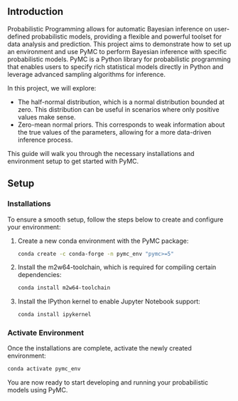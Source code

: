 
## Introduction

Probabilistic Programming allows for automatic Bayesian inference on user-defined probabilistic models, providing a flexible and powerful toolset for data analysis and prediction. This project aims to demonstrate how to set up an environment and use PyMC to perform Bayesian inference with specific probabilistic models. PyMC is a Python library for probabilistic programming that enables users to specify rich statistical models directly in Python and leverage advanced sampling algorithms for inference.

In this project, we will explore:

- The half-normal distribution, which is a normal distribution bounded at zero. This distribution can be useful in scenarios where only positive values make sense.
- Zero-mean normal priors. This corresponds to weak information about the true values of the parameters, allowing for a more data-driven inference process.

This guide will walk you through the necessary installations and environment setup to get started with PyMC.

## Setup

### Installations

To ensure a smooth setup, follow the steps below to create and configure your environment:

1. Create a new conda environment with the PyMC package:
    ```bash
    conda create -c conda-forge -n pymc_env "pymc>=5"
    ```

2. Install the m2w64-toolchain, which is required for compiling certain dependencies:
    ```bash
    conda install m2w64-toolchain
    ```

3. Install the IPython kernel to enable Jupyter Notebook support:
    ```bash
    conda install ipykernel
    ```

### Activate Environment

Once the installations are complete, activate the newly created environment:

```bash
conda activate pymc_env
```

You are now ready to start developing and running your probabilistic models using PyMC.

